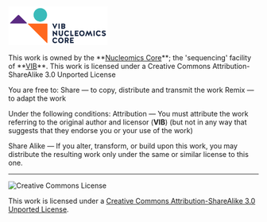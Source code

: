 <p><a href="http://www.nucleomics.be/" target="_blank"><img src="NC_logo.png" width=200 height=78\></a></p>
This work is owned by the **<a href="https://www.nucleomics.be" target="_blank">Nucleomics Core</a>**; the 'sequencing' facility of **<a href="http://www.vib.be" target="_blank">VIB</a>**.
This work is licensed under a Creative Commons Attribution-ShareAlike 3.0 Unported License

You are free to:
Share — to copy, distribute and transmit the work Remix — to adapt the work

Under the following conditions:
Attribution — You must attribute the work referring to the original author and licensor (**VIB**)
(but not in any way that suggests that they endorse you or your use of the work) 

Share Alike — If you alter, transform, or build upon this work, you may distribute the resulting work
only under the same or similar license to this one.

------------
![Creative Commons License](http://i.creativecommons.org/l/by-sa/3.0/88x31.png?raw=true)

This work is licensed under a [Creative Commons Attribution-ShareAlike 3.0 Unported License](http://creativecommons.org/licenses/by-sa/3.0/).